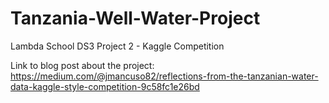 # Tanzania-Well-Water-Project
Lambda School DS3 Project 2 - Kaggle Competition

Link to blog post about the project:
https://medium.com/@jmancuso82/reflections-from-the-tanzanian-water-data-kaggle-style-competition-9c58fc1e26bd

